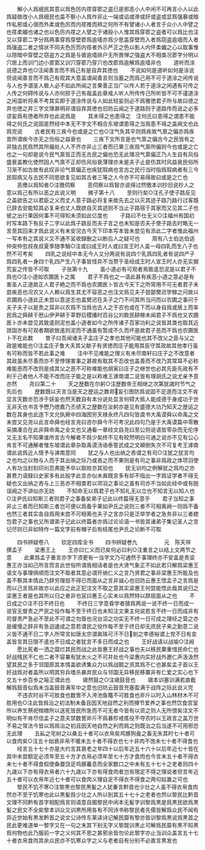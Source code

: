 <!-- { "loadSidebar": true } -->
　　解小人爲细民其意以爲色厉内荏穿窬之盗已是邪恶小人中闲不可再言小人以此爲疑故改小人爲细民也盖不察小人爲作非止一端或谄或谗或奸或盗或显爲强暴或暗作私邪或心很而外柔或色厉而内荏推而辨之何所不有譬诸小人者言于众小人中譬之也荏柔媚也诸之也以色厉内荏之人譬之于诸般小人惟其爲穿窬之盗者可以爲比也注又以穿窬二字分爲两事穿爲穿壁窬爲逾墙亦爲少思盖穿壁而入者爲窃盗逾墙而入者爲强盗二者之情状不同夫色厉而内荏者外示严正之色以影人内怀柔媚之心以取事惟以隠暗中穿壁之窃盗方之爲是与彼逾墙排户无所畏惮之强盗大不相类况窬字分明以穴居上而训门边小窦窦又训穴穿窬乃穿穴也改窬爲逾解爲逾墙非也
　　道听而涂说德之弃也○注闻善言而不爲己有是自弃其徳也
　　不说如何是道听如何是涂说但说闻善言而不爲己有观其大意盖谓闻善言则当蓄之而爲己用不可于道涂之闲传说与人也予谓圣人敎人必不如此所闻之言果善正当广以传人若于道涂之闲遇有可传之人传之何碍传说与人亦何损于己有哉盖此章戒人听人所传传己所听皆不可不谨道涂之闲滥听将来不考其实即于道涂传说与人如此轻妄则必不爲雅徳君子所与故曰德之弃也徳之弃三字文理甚明非谓自弃其徳也旧防云闻之于道路则于道路传而说之必多谬妄爲有徳者所弃也此说爲是
　　其未得之也患得之　注何氏曰患得之谓患不能得之何氏之说固是然经中本无不字文不相合东坡谓患得之当爲患不得之盖阙文也此爲完说
　　古者民有三疾今也或是之亡也○注气失其平则爲疾故气禀之偏亦爲疾昔所谓疾今亦无之伤俗之益衰也
　　三疾下文所言是也气禀之偏古今之民皆有之非独古民爲然其所偏处人人不齐亦非止三者而已果三疾爲气禀所偏则今也或是之亡也之一句却是说今民气禀皆正而无古民之偏也恐无此理况气禀偏正乃人生自有风俗盛衰盖教化使然因人气禀不正却伤风俗衰薄理亦未是夫子止是伤其时风益衰民俗所习渐不如古故有此叹非论气禀偏正也疾犹瑕病也言古之民行当时指爲瑕病者有三今民瑕病又与古民不同思欲复见如其古者三等之人今亦不可易得故曰或是之亡也
　　恶徼以爲知者○注徼伺察
　　恶伺察以爲智亦说得过然徼本训抄旧说抄人之意以爲己有所以恶之此说义明
　　微子第十八
　　至则行矣○注孔子使子路反见之盖欲告之以君臣之义而丈人意子路必将复来故先去之以灭其迹子路乃路行过客既已辞去安能知其必复来也丈人既欲自灭其迹则不当止子路宿于其家而又见其二子也彼之出行果因何事不可得知未须如此亿度也
　　子路曰不仕无义○注福州有国初时写本路下有反子二字以此爲子路反而夫子言之也未知是否夫子使子路去时略无一言至其回来才爲此说义有未安况古今天下印本写本皆未尝见有添此二字者惟此福州一写本有之其说义又不通不冝收録删之以断后人之疑可也
　　周有八士伯达伯适仲突仲忽叔夜叔夏季随季騧○注或曰成王时人或曰宣王时人盖一母四乳而生八子也然不可考矣
　　四乳之说经中本无今人又分两说有说四个乳爲四乳者有说四产子爲四乳者一身四个乳四产生八子事皆怪异不当赘于圣经成王时人宣王时人亦无实据荒妄之传皆不可取
　　子张第十九
　　虽小道必有可观者焉致逺恐泥是以君子不爲也○注小道如农圃医卜之属
　　君子不爲也之一语此甚有疾恶小道之意必是有害圣人正道故正人君子絶之而不爲也农圃医卜皆古今天下之所常用不可无者君子未尝疾恶也况农又人人赖以爲生其尤不容恶之也注文爲见夫子尝鄙樊迟学稼之问故以农圃爲小道此正未尝以意逆志也盖樊迟在夫子之门不问其所当问而以农圃之事问于夫子夫子以是责之耳非以农爲不当爲也古人之于农也或在下而以身自爲或居上而率民爲之舜耕于厯山伊尹耕于莘野后稷播时百谷公刘敎民耕稼未闻君子不爲也又农圃医卜亦未尝见其致逺则泥也盖小道者如今之所传诸子百家功利之说皆其类也取其近效固亦有可观者期欲致逺则泥而不通虽有暂成不久而坏是故君子恶而不爲也农圃医卜不在此数
　　曽子曰吾闻诸夫子孟庄子之孝也其他可能也其不改父之臣与父之政是难能也○注孟庄子鲁大夫其父献子有贤徳而庄子能用其臣守其政故其他孝行虽有可称而皆不若此事之难
　　注中不见难能之理义有未尽南轩曰庄子之不改意者其政虽未尽善而亦不至悖理害事之甚故有取其不忍改也盖善而不改乃其常耳不必称难能恶而不改则是成其父之恶不可称难能也胡寅曰庄子之继世也必其先臣先政有不利于己者他人不能不改而庄子能之是以称难王滹南谓二说皆有理胡氏之说尤亲予意亦然
　　尧曰第二十
　　天之歴数在尔躬○注歴数帝王相继之次第犹歳时节气之先后也
　　歴数既以天言当是天之歴运之数郑妄引图防爲说固不足道而注文不肯显言天数亦恐渉于妖妄也然天数自有本分说处显言何碍大抵人能成德于身成功于世无非天也书言予懋乃徳嘉乃丕绩天之歴数在汝躬亦是见有盛德大功乃知天之歴运之数在其身也此连下文允执厥中四海困穷天禄永终凡四句皆虞书大禹谟舜以命禹之文未尝又见尧以此言命舜也经言尧曰咨尔舜今不可考况此四句乃是于大禹谟篇中零散采摘凑合在此非舜命禹之全文也又通看一章经文自尧曰至公则说语皆零杂而无伦序又无主名不知果谁所言古今解者不爲少矣终不见有皎然明白可通之说亦不见有公心肯言不可通解者惟东坡谓此章杂取禹谟汤诰泰誓武成之文顚倒失次不可复考王滹南谓此说爲近人情予与滹南意同
　　犹之与人也出纳之吝谓之有司○注犹之犹言均之也均之以物与人而于其出纳之际乃或吝之而不果则是有司之事非爲政之体项羽使人有功当封刻印刓忍弗能予卒以取败亦其验也
　　犹无训均之例解犹之爲均之亦甚费力语録曰史家多有此般字此言亦似未眞既言多有却不指出一字爲证学者不得无疑也又出纳之吝与上三恶亦不相类若以项羽之事论之虽有司亦不当如此经中或有脱误阙之不讲似亦无妨
　　不知命无以爲君子也不知礼无以立也不知言无以知人也○注尹氏曰知斯三者则君子之事备矣弟子记此以终篇得无意乎
　　君子当知之事非止三者而已知斯三者岂可便以爲备乎果如尹氏之说则三者不可相离阙一则爲不备也然三者其实各自爲用未尝不可相离也夫子之言亦只是泛举学者之急务非以三者緫包君子之事也又所谓弟子记此以终篇者亦爲过论论语一书皆其诸弟子集记圣人之言记尽则已非如特作一篇文字前有帽子后有结尾也尹氏之论断不可取



　　四书辨疑卷八
　　钦定四库全书
　　四书辨疑巻九　　　　　元　陈天祥　撰孟子
　　梁惠王上
　　王亦曰仁义而已矣何必曰利○注重言之以结上文两节之意
　　此果爲孟子重言亦字下须更有一当字文乃可通然于事理终亦不安盖是责梁惠王亦当如己所言而言此世俗所谓我相话者是也大贤气象正不如此若只解爲梁惠王语文与事理俱顺而注文不取者其意必谓开纳仁义之言乃贤君之事非梁惠王所能及也盖不察其本情此乃辞穷理屈不得已而面从之言非诚心也旧防云惠王悟孟子之言爲是而以己言爲非故亦以此应之此正犯注文不取之意其实梁惠王何尝能悟此哉其说归之梁惠王者是也其所以归之者非也冝曰惠王心实未以爲然特以辞屈面从之也
　　不日成之○注不日不终日也
　　不终日三字意昏学者猜爲两说一说不终一日而成一说官无督责之严民之役作每不至于终日也未知注文果主何说若言不终一日而成非有司督责严急必不至此不可谓之勿亟也况台沼之功实无不终一日可成之理经之营之亦是缓慢之辞非有急迫速成之意若谓民之役作每不至于终日却无庶民子来之勤意二说义皆不通不日二字人所常言如唐太宗谓眞珠可汗不日剖之李德裕谓上党不日有变盖皆言其日限不逺也不日成之者犹言不多日而成之也
　　王好战请以战喻○注阙
　　愿比死者一洒之糜烂其民而战之此皆惠王好战之事也夫以移民粟重惜民命仁也好战残民不仁也二者不容兼有犹水火之不可并处也今梁惠内实好战外邀仁声汲汲然望其民之多于邻国原其本情盖欲诱集众力以爲战鬬之资其爲不仁也甚矣孟子首以王好战爲对者盖所以明其穷兵嗜杀暴弃民众与邻国无异移民移粟非有仁爱之实心也下文五十歩百歩之喻正谓此也
　　塡然鼓之○注塡鼓音也
　　塡本训塞训满若直截解爲鼓音似爲未当盖鼓音满军中之意也旧防云鼓音充塞盈满于战阵之际此说义完
　　不违农时谷不可胜食也数罟不入洿池鱼鼈不可胜食也斧斤以时入山林材木不可胜用也○注此皆爲治之初法制未备且因天地自然之利而撙节爱养之事也然饮食宫室所以养生祭祀棺橔所以送死皆民所急而不可无者今皆有以资之则人无所恨矣注文不明似有不肯尽信孟子之意夫禁数罟斧斤不爲暴殄戒傜役不夺农时以王政言之盖万世不易之常法今皆以爲爲治之初且因天地自然之利而爲之则既治之后当遂不可用邪恐无此理
　　五畆之宅树之以桑五十者可以衣帛矣鸡豚狗彘之畜无失其时七十者可以食肉矣○注五十始衰非帛不暖未五十者不得衣也七十非肉不饱未七十者不得食也
　　经言五十七十亦是大约言其衰老之年四十以后年近五十六十以后年近七十皆在其中未尝额定必须年至五十方才衣帛必须年至七十方才食肉也今言未五十者不得衣未七十者不得食假使桑蚕饶足鸡豚蕃息而全家数口之中未有五十七十之老者则四十九歳以下亦有得衣帛者六十九歳以下亦有得食肉者岂有限定不得之理说者但言年近五十者可以衣帛年近七十者可以食肉义理自足不得衣不得食之两句姑置之可也
　　黎民不饥不寒○注黎黒也黎民黒髪之人犹秦言黔首也少壮之人虽不得衣帛食肉然亦不至于饥寒也此以黒髪爲少壮之人所以别其五十七十之老者也然以黎民比黔首文理不同黔有首字相配爲言则语意自圎黎民中闲本无髪字训黎爲黒是爲黒民欲爲黒髪之民文不全矣黎本训众又训黒所用各有不同诗书称黎民者先儒皆解爲众民不闻有异近世始有黒发黔首之说文公诗传东莱读诗记解民靡有黎亦皆训黎爲黒说爲黒首之民此更难道单一黎字又在一句之末其下别无字义黎既训黒止可解爲民靡有黒不知黒爲何物也此乃服前一字之义何其不思之甚邪余皆勿论此黎字亦止当训众盖言五十七十者衣帛食肉其余众民亦不饥寒众字之义与老者自有分别不必直言黒发也
